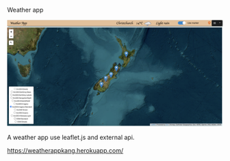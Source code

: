 Weather app

![](images/Screen%20Shot%202023-01-24%20at%2011.44.10%20AM.png)

A weather app use leaflet.js and external api.

https://weatherappkang.herokuapp.com/